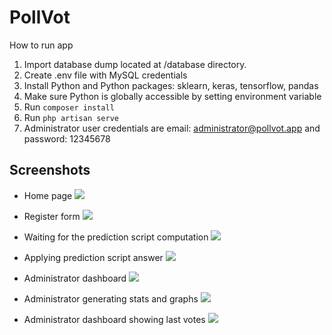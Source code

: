 # PollVot

How to run app

1. Import database dump located at /database directory.
2. Create .env file with MySQL credentials
3. Install Python and Python packages: sklearn, keras, tensorflow, pandas
4. Make sure Python is globally accessible by setting environment variable
5. Run `composer install` 
6. Run `php artisan serve`
7. Administrator user credentials are email: administrator@pollvot.app and password: 12345678

## Screenshots 
- Home page
![](https://i.ibb.co/KrzLhTz/Screenshot-2022-12-25-at-11-37-05-Poll-Vot.png)

- Register form
![](https://i.ibb.co/LgJBPVq/Screenshot-2022-12-25-at-11-37-23-Poll-Vot.png)

- Waiting for the prediction script computation
![](https://i.ibb.co/txTgPWX/Screenshot-2022-12-25-at-12-04-56-Poll-Vot.png)

- Applying prediction script answer
![](https://i.ibb.co/QPddC9z/Screenshot-2022-12-25-at-12-05-04-Poll-Vot.png)

- Administrator dashboard
![](https://i.ibb.co/g4mr1yT/Screenshot-2022-12-25-at-12-07-46-Poll-Vot.png)

- Administrator generating stats and graphs
![](https://i.ibb.co/hX58sMF/Screenshot-2022-12-25-at-12-07-21-Poll-Vot.png)

- Administrator dashboard showing last votes
![](https://i.ibb.co/HtQw1Yz/Screenshot-2022-12-25-at-12-06-42-Poll-Vot.png)




